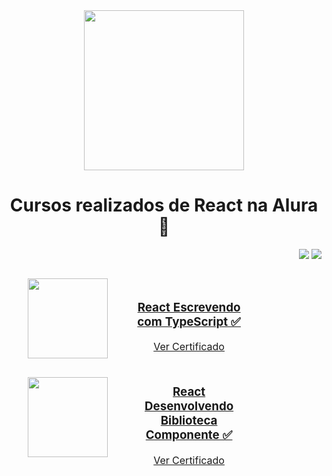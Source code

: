 <div align="center">
  <img width="256px" src="https://www.xpand-it.com/wp-content/uploads/2018/09/React-Logo.png">
  <h1>Cursos realizados de React na Alura 📘</h1>
</div>

<p align="right">
  <img loading="lazy" src="https://img.shields.io/badge/CARGA_HORARIA_TOTAL-20_HORAS-blue?style=for-the-badge"/>
  <img loading="lazy" src="http://img.shields.io/static/v1?label=CURSOS%20REALIZADOS:&message=2&color=GREEN&style=for-the-badge"/>
</p>

<!-- Tabela única para manter tamanho uniforme -->
<table align="center" style="width: 80%; table-layout: fixed; border-collapse: separate; border-spacing: 15px 10px;">
  <tr align="center">
    <td style="width: 150px; text-align: center;">
      <a href="https://github.com/GustavoVieiraa">
        <img loading="lazy" width="128px" src="https://www.alura.com.br/assets/api/cursos/react-modernizando-escrever-typescript.svg" />
      </a>
    </td>
    <td style="text-align: center;">
      <h3>
        <a href="https://github.com/GustavoVieiraa/React-escrevendo-com-Typescript">
          React Escrevendo com TypeScript ✅
        </a>
      </h3>
      <a href="https://cursos.alura.com.br/certificate/d32c1175-dffd-4ba7-9424-bb2dd69b28e5">
        Ver Certificado
      </a>
    </td>
  </tr>

  <tr align="center">
    <td style="width: 150px; text-align: center;">
      <a href="https://github.com/GustavoVieiraa">
        <img loading="lazy" width="128px" src="https://www.alura.com.br/assets/api/cursos/react-desenvolvendo-biblioteca-componentes.svg" />
      </a>
    </td>
    <td style="text-align: center;">
      <h3>
        <a href="https://github.com/GustavoVieiraa/React-Desenvolvendo-uma-biblioteca-de-componentes">
          React Desenvolvendo Biblioteca Componente ✅
        </a>
      </h3>
      <a href="https://cursos.alura.com.br/certificate/gustavo-vieira17/react-desenvolvendo-biblioteca-componentes?lang=pt_BR">
        Ver Certificado
      </a>
    </td>
  </tr>
</table>
